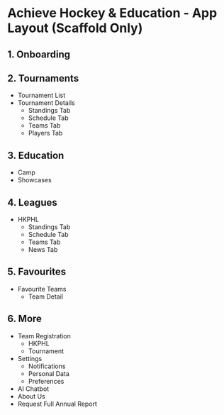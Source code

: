 # Achieve Hockey & Education - App Layout (Scaffold Only)

## 1. Onboarding

## 2. Tournaments

- Tournament List
- Tournament Details
  - Standings Tab
  - Schedule Tab
  - Teams Tab
  - Players Tab

## 3. Education

- Camp
- Showcases

## 4. Leagues

- HKPHL
  - Standings Tab
  - Schedule Tab
  - Teams Tab
  - News Tab

## 5. Favourites

- Favourite Teams
  - Team Detail

## 6. More

- Team Registration
  - HKPHL
  - Tournament
- Settings
  - Notifications
  - Personal Data
  - Preferences
- AI Chatbot
- About Us
- Request Full Annual Report
